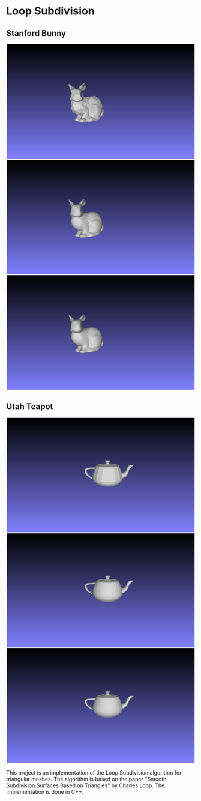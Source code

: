 # Loop Subdivision

## Stanford Bunny
<p align="center">
  <img src="/Results/bunny_base.png" alt="Iteration 0" width="500">
  <!-- <img src="https://upload.wikimedia.org/wikipedia/commons/thumb/3/32/White_Right_Arrow.svg/120px-White_Right_Arrow.svg.png" alt="Arrow" width="50" height="50"> -->
  <img src="/Results/bunny_lsd_1.png" alt="Iteration 1" width="500">
  <!-- <img src="https://upload.wikimedia.org/wikipedia/commons/thumb/3/32/White_Right_Arrow.svg/120px-White_Right_Arrow.svg.png" alt="Arrow" width="50" height="50"> -->
  <img src="/Results/bunny_lsd_2.png" alt="Iteration 2" width="500">
</p>

## Utah Teapot
<p align="center">
  <img src="/Results/teapot_base04.png" alt="Iteration 0" width="500">
  <!-- <img src="https://upload.wikimedia.org/wikipedia/commons/thumb/3/32/White_Right_Arrow.svg/120px-White_Right_Arrow.svg.png" alt="Arrow" width="50" height="50"> -->
  <img src="/Results/teapot_lsd_1.png" alt="Iteration 1" width="500">
  <!-- <img src="https://upload.wikimedia.org/wikipedia/commons/thumb/3/32/White_Right_Arrow.svg/120px-White_Right_Arrow.svg.png" alt="Arrow" width="50" height="50"> -->
  <img src="/Results/teapot_lsd_2.png" alt="Iteration 2" width="500">
</p>


This project is an implementation of the Loop Subdivision algorithm for triangular meshes. The algorithm is based on the paper "Smooth Subdivision Surfaces Based on Triangles" by Charles Loop. The implementation is done in C++.